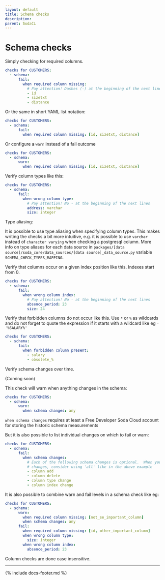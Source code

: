 ```yaml
---
layout: default
title: Schema checks
description: 
parent: SodaCL
---
```


# Schema checks

Simply checking for required columns.
```yaml
checks for CUSTOMERS:
  - schema:
      fail:
        when required column missing:
          # Pay attention! Dashes (-) at the beginning of the next lines
          - id
          - sizetxt
          - distance
```

Or the same in short YAML list notation:
```yaml
checks for CUSTOMERS:
  - schema:
      fail:
        when required column missing: [id, sizetxt, distance]
```

Or configure a `warn` instead of a fail outcome
```yaml
checks for CUSTOMERS:
  - schema:
      warn:
        when required column missing: [id, sizetxt, distance]
```

Verify column types like this:
```yaml
checks for CUSTOMERS:
  - schema:
      fail:
        when wrong column type:
          # Pay attention! No - at the beginning of the next lines
          address: varchar
          size: integer
```

Type aliasing:

It is possible to use type aliasing when specifying column types. This makes writing the checks a bit more intuitive, e.g. it is possible to use `varchar` instead of `character varying` when checking a postgresql column. More info on type aliases for each data source in `packages/[data source]/soda_core/data_sources/[data source]_data_source.py` variable `SCHEMA_CHECK_TYPES_MAPPING`.

Verify that columns occur on a given index position like this. Indexes start from 0.
```yaml
checks for CUSTOMERS:
  - schema:
      fail:
        when wrong column index:
          # Pay attention! No - at the beginning of the next lines
          absence_period: 23
          size: 24
```

Verify that forbidden columns do not occur like this. Use `*` or `%` as wildcards and do not forget to quote the expression if it starts with a wildcard like eg `- '%SALARY%'`
```yaml
checks for CUSTOMERS:
  - schema:
      fail:
        when forbidden column present:
          - salary
          - obsolete_%
```

Verify schema changes over time.

(Coming soon)

This check will warn when anything changes in the schema:
```yaml
checks for CUSTOMERS:
  - schema:
      warn:
        when schema changes: any
```

`when schema changes` requires at least a Free Developer Soda Cloud account for storing the historic schema measurements

But it is also possible to list individual changes on which to fail or warn:
```yaml
checks for CUSTOMERS:
  - schema:
      fail:
        when schema changes:
          # Each of the following schema changes is optional.  When you want to fail on any of the
          # changes, consider using 'all' like in the above example
          - column add
          - column delete
          - column type change
          - column index change
```

It is also possible to combine warn and fail levels in a schema check like eg:
```yaml
checks for CUSTOMERS:
  - schema:
      warn:
        when required column missing: [not_so_important_column]
        when schema changes: any
      fail:
        when required column missing: [id, other_important_column]
        when wrong column type:
          size: integer
        when wrong column index:
          absence_period: 23
```

Column checks are done case insensitive.

---
{% include docs-footer.md %}